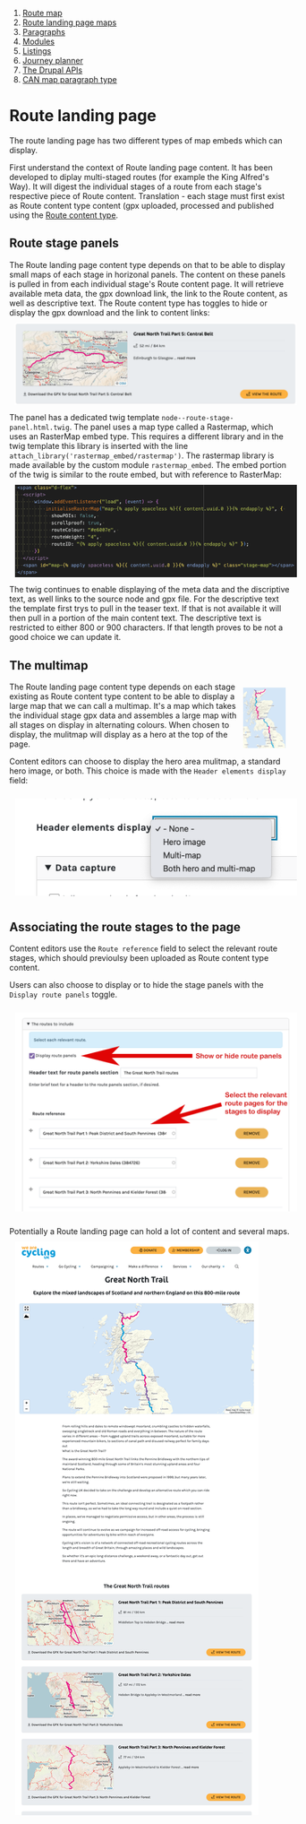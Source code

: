1. [Route map](route-content-type.md)
2. [Route landing page maps](route-landing-page-content-type.md)
3. [Paragraphs](paragraph-embeds.md)
4. [Modules](relevant-modules.md)
5. [Listings](listing-pages.md)
6. [Journey planner](journey-planner.md)
7. [The Drupal APIs](api.md)
8. [CAN map paragraph type](can.md)

# Route landing page
The route landing page has two different types of map embeds which can display.

First understand the context of Route landing page content. It has been developed to diplay multi-staged routes (for example the King Alfred's Way). It will digest the individual stages of a route from each stage's respective piece of Route content. Translation - each stage must first exist as Route content type content (gpx uploaded, processed and published using the [Route content type](route-content-type.md).

## Route stage panels
The Route landing page content type depends on that to be able to display small maps of each stage in horizonal panels. The content on these panels is pulled in from each individual stage's Route content page. It will retrieve available meta data, the gpx download link, the link to the Route content, as well as descriptive text. The Route content type has toggles to hide or display the gpx download and the link to content links:
<img src="assets/map-doc-stage-panel.png" alt="stage panel" style="padding: 10px;"/>
The panel has a dedicated twig template `node--route-stage-panel.html.twig`. The panel uses a map type called a Rastermap, which uses an RasterMap embed type. This requires a different library and in the twig template this library is inserted with the line `attach_library('rastermap_embed/rastermap')`. The rastermap library is made available by the custom module `rastermap_embed`. The embed portion of the twig is similar to the route embed, but with reference to RasterMap:
<img src="assets/map-doc-long-dist-route-paneltwig.png" alt="stage panel" style="padding: 10px;"/>
The twig continues to enable displaying of the meta data and the discriptive text, as well links to the source node and gpx file.  For the descriptive text the template first trys to pull in the teaser text. If that is not available it will then pull in a portion of the main content text.  The descriptive text is restricted to either 800 or 900 characters. If that length proves to be not a good choice we can update it.

## The multimap
<img src="assets/map-doc-multimap.png" alt="multimap" style="float: right; padding: 10px; max-width: 15%"/>The Route landing page content type depends on each stage existing as Route content type content to be able to display a large map that we can call a multimap. It's a map which takes the individual stage gpx data and assembles a large map with all stages on display in alternating colours. When chosen to display, the mulitmap will display as a hero at the top of the page.

Content editors can choose to display the hero area mulitmap, a standard hero image, or both.  This choice is made with the `Header elements display` field:

<img src="assets/map-doc-multimap-display.png" alt="display choice" style="padding: 10px;"/>

## Associating the route stages to the page
Content editors use the `Route reference` field to select the relevant route stages, which should previoulsy been uploaded as Route content type content.

Users can also choose to display or to hide the stage panels with the `Display route panels` toggle.

<img src="assets/map-doc-long-dist-route-panels.png" alt="select stages" style="padding: 10px;"/>


Potentially a Route landing page can hold a lot of content and several maps.
<img src="assets/map-doc-long-dist-route-multi.png" alt="multimap" style="padding: 10px;"/>
